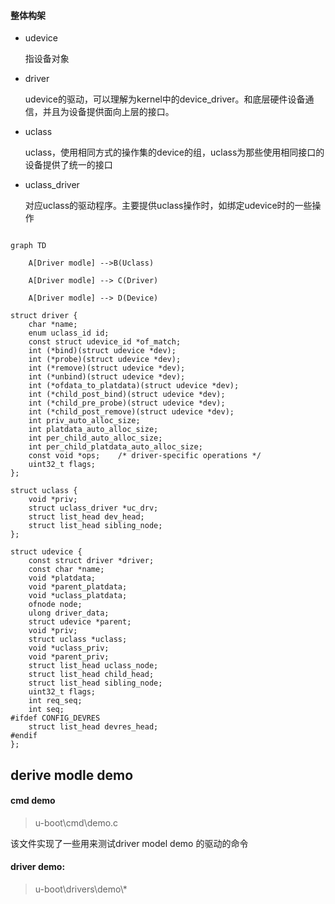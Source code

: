 #### 整体构架

* udevice

  指设备对象

* driver

  udevice的驱动，可以理解为kernel中的device_driver。和底层硬件设备通信，并且为设备提供面向上层的接口。

* uclass

  uclass，使用相同方式的操作集的device的组，uclass为那些使用相同接口的设备提供了统一的接口

* uclass_driver

  对应uclass的驱动程序。主要提供uclass操作时，如绑定udevice时的一些操作



``````mermaid

graph TD

	A[Driver modle] -->B(Uclass)

    A[Driver modle] --> C(Driver)

    A[Driver modle] --> D(Device)
``````





```
struct driver {
	char *name;
	enum uclass_id id;
	const struct udevice_id *of_match;
	int (*bind)(struct udevice *dev);
	int (*probe)(struct udevice *dev);
	int (*remove)(struct udevice *dev);
	int (*unbind)(struct udevice *dev);
	int (*ofdata_to_platdata)(struct udevice *dev);
	int (*child_post_bind)(struct udevice *dev);
	int (*child_pre_probe)(struct udevice *dev);
	int (*child_post_remove)(struct udevice *dev);
	int priv_auto_alloc_size;
	int platdata_auto_alloc_size;
	int per_child_auto_alloc_size;
	int per_child_platdata_auto_alloc_size;
	const void *ops;	/* driver-specific operations */
	uint32_t flags;
};
```



```
struct uclass {
	void *priv;
	struct uclass_driver *uc_drv;
	struct list_head dev_head;
	struct list_head sibling_node;
};
```

```
struct udevice {
	const struct driver *driver;
	const char *name;
	void *platdata;
	void *parent_platdata;
	void *uclass_platdata;
	ofnode node;
	ulong driver_data;
	struct udevice *parent;
	void *priv;
	struct uclass *uclass;
	void *uclass_priv;
	void *parent_priv;
	struct list_head uclass_node;
	struct list_head child_head;
	struct list_head sibling_node;
	uint32_t flags;
	int req_seq;
	int seq;
#ifdef CONFIG_DEVRES
	struct list_head devres_head;
#endif
};
```





## derive modle demo

#### cmd demo

> u-boot\cmd\demo.c

该文件实现了一些用来测试driver model demo 的驱动的命令

#### driver demo:

> u-boot\drivers\demo\\*